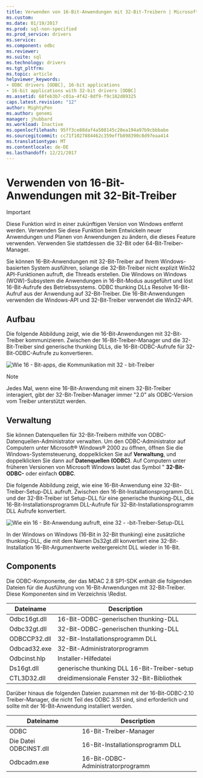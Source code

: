 ```yaml
---
title: Verwenden von 16-Bit-Anwendungen mit 32-Bit-Treibern | Microsoft Docs
ms.custom: 
ms.date: 01/19/2017
ms.prod: sql-non-specified
ms.prod_service: drivers
ms.service: 
ms.component: odbc
ms.reviewer: 
ms.suite: sql
ms.technology: drivers
ms.tgt_pltfrm: 
ms.topic: article
helpviewer_keywords:
- ODBC drivers [ODBC], 16-bit applications
- 16-bit applications with 32-bit drivers [ODBC]
ms.assetid: 68feb3b7-c01a-4f42-8df9-f9c182d89325
caps.latest.revision: "12"
author: MightyPen
ms.author: genemi
manager: jhubbard
ms.workload: Inactive
ms.openlocfilehash: 95ff3ce88daf4a508145c28ea194a97b9cbbbabe
ms.sourcegitcommit: cc71f1027884462c359effb898390c8d97eaa414
ms.translationtype: MT
ms.contentlocale: de-DE
ms.lasthandoff: 12/21/2017
---
```

# <a name="using-16-bit-applications-with-32-bit-drivers"></a>Verwenden von 16-Bit-Anwendungen mit 32-Bit-Treiber
> [!IMPORTANT]  
>  Diese Funktion wird in einer zukünftigen Version von Windows entfernt werden. Verwenden Sie diese Funktion beim Entwickeln neuer Anwendungen und Planen von Anwendungen zu ändern, die dieses Feature verwenden. Verwenden Sie stattdessen die 32-Bit oder 64-Bit-Treiber-Manager.  
  
 Sie können 16-Bit-Anwendungen mit 32-Bit-Treiber auf Ihrem Windows-basierten System ausführen, solange die 32-Bit-Treiber nicht explizit Win32 API-Funktionen aufruft, die Threads erstellen. Die Windows on Windows (WOW)-Subsystem die Anwendungen in 16-Bit-Modus ausgeführt und löst 16-Bit-Aufrufe des Betriebssystems. ODBC thunking DLLs Resolve 16-Bit-Aufruf aus der Anwendung auf 32-Bit-Treiber. Die 16-Bit-Anwendungen verwenden die Windows-API und 32-Bit-Treiber verwendet die Win32-API.  
  
## <a name="architecture"></a>Aufbau  
 Die folgende Abbildung zeigt, wie die 16-Bit-Anwendungen mit 32-Bit-Treiber kommunizieren. Zwischen der 16-Bit-Treiber-Manager und die 32-Bit-Treiber sind generische thunking DLLs, die 16-Bit-ODBC-Aufrufe für 32-Bit-ODBC-Aufrufe zu konvertieren.  
  
 ![Wie 16 &#45; Bit-apps, die Kommunikation mit 32 &#45; bit-Treiber](../../odbc/microsoft/media/sdka2.gif "sdka2")  
  
> [!NOTE]  
>  Jedes Mal, wenn eine 16-Bit-Anwendung mit einem 32-Bit-Treiber interagiert, gibt der 32-Bit-Treiber-Manager immer "2.0" als ODBC-Version vom Treiber unterstützt werden.  
  
## <a name="administration"></a>Verwaltung  
 Sie können Datenquellen für 32-Bit-Treibern mithilfe von ODBC-Datenquellen-Administrator verwalten. Um den ODBC-Administrator auf Computern unter Microsoft® Windows® 2000 zu öffnen, öffnen Sie die Windows-Systemsteuerung, doppelklicken Sie auf **Verwaltung**, und doppelklicken Sie dann auf **Datenquellen (ODBC)**. Auf Computern unter früheren Versionen von Microsoft Windows lautet das Symbol " **32-Bit-ODBC-** oder einfach **ODBC**.  
  
 Die folgende Abbildung zeigt, wie eine 16-Bit-Anwendung eine 32-Bit-Treiber-Setup-DLL aufruft. Zwischen den 16-Bit-Installationsprogramm DLL und der 32-Bit-Treiber ist Setup-DLL für eine generische thunking-DLL, die 16-Bit-Installationsprogramm DLL-Aufrufe für 32-Bit-Installationsprogramm DLL Aufrufe konvertiert.  
  
 ![Wie ein 16 &#45; Bit-Anwendung aufruft, eine 32 &#45; -bit-Treiber-Setup-DLL](../../odbc/microsoft/media/sdka3.gif "sdka3")  
  
 In der Windows on Windows (16-Bit in 32-Bit thunking) eine zusätzliche thunking-DLL, die mit dem Namen Ds32gt.dll konvertiert eine 32-Bit-Installation 16-Bit-Argumentwerte weitergereicht DLL wieder in 16-Bit.  
  
## <a name="components"></a>Components  
 Die ODBC-Komponente, der das MDAC 2.8 SP1-SDK enthält die folgenden Dateien für die Ausführung von 16-Bit-Anwendungen mit 32-Bit-Treiber. Diese Komponenten sind im Verzeichnis \Redist.  
  
|Dateiname|Description|  
|---------------|-----------------|  
|Odbc16gt.dll|16-Bit-ODBC-generischen thunking-DLL|  
|Odbc32gt.dll|32-Bit-ODBC-generischen thunking-DLL|  
|ODBCCP32.dll|32-Bit-Installationsprogramm DLL|  
|Odbcad32.exe|32-Bit-Administratorprogramm|  
|Odbcinst.hlp|Installer-Hilfedatei|  
|Ds16gt.dll|generische thunking DLL 16-Bit-Treiber-setup|  
|CTL3D32.dll|dreidimensionale Fenster 32-Bit-Bibliothek|  
  
 Darüber hinaus die folgenden Dateien zusammen mit der 16-Bit-ODBC-2.10 Treiber-Manager, die nicht Teil des ODBC 3.51 sind, sind erforderlich und sollte mit der 16-Bit-Anwendung installiert werden.  
  
|Dateiname|Description|  
|---------------|-----------------|  
|ODBC|16-Bit-Treiber-Manager|  
|Die Datei ODBCINST.dll|16-Bit-Installationsprogramm DLL|  
|Odbcadm.exe|16-Bit-ODBC-Administratorprogramm|
